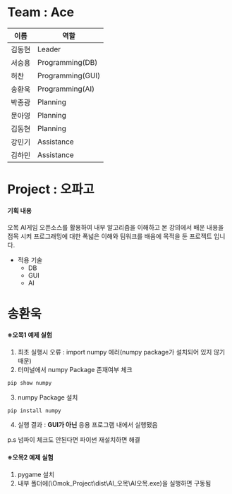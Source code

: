 # Team : Ace
이름 | 역할
--- | --- |
김동현 | Leader |
서숭용 | Programming(DB) |
허찬 | Programming(GUI) |
송환욱 | Programming(AI) |
박종광 | Planning |
문아영 | Planning |
김동현 | Planning |
강민기 | Assistance |
김하민 | Assistance |

# Project : 오파고
#### 기획 내용
오목 AI게임 오픈소스를 활용하여 내부 알고리즘을 이해하고 본 강의에서 배운 내용을 접목 시켜 프로그래밍에 대한 폭넓은 이해와 팀워크를 배움에 목적을 둔 프로젝트 입니다.
* 적용 기술
  * DB
  * GUI
  * AI

# 송환욱
#### ※오목1 예제 실험
1. 최초 실행시 오류 : import numpy 에러(numpy package가 설치되어 있지 않기 때문)
2. 터미널에서 numpy Package 존재여부 체크
```python
pip show numpy
```
3. numpy Package 설치
```python
pip install numpy
```
4. 실행 결과 : **GUI가 아닌** 응용 프로그램 내에서 실행됐음

p.s 넘파이 체크도 안된다면 파이썬 재설치하면 해결

#### ※오목2 예제 실험
1. pygame 설치
2. 내부 폴더에(\Omok_Project\dist\AI_오목\AI오목.exe)을 실행하면 구동됨
